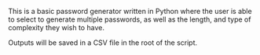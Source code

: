 This is a basic password generator written in Python where the user is able to select to generate multiple passwords, as well as the length, and type of complexity they wish to have.


Outputs will be saved in a CSV file in the root of the script.
